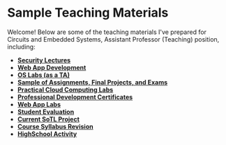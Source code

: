 # Sample Teaching Materials

Welcome! 
Below are some of the teaching materials I've prepared for Circuits and Embedded Systems, Assistant Professor (Teaching) position, including:
- [**Security Lectures**](security)
- [**Web App Development**](web)
- [**OS Labs (as a TA)**](os)
- [**Sample of Assignments, Final Projects, and Exams**](assessment)
- [**Practical Cloud Computing Labs**](cloud_labs)
- [**Professional Development Certificates**](professional_development)
- [**Web App Labs**](web_labs)
- [**Student Evaluation**](ursi)
- [**Current SoTL Project**](sotl)
- [**Course Syllabus Revision**](outlines)
- [**HighSchool Activity**](highschool)